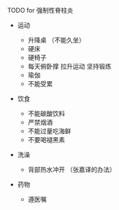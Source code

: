 TODO for 强制性脊柱炎

- 运动
  - 升降桌 （不能久坐） 
  - 硬床 
  - 硬椅子 
  - 每天俯卧撑 拉升运动 坚持锻炼
  - 瑜伽
  - 不能受累

- 饮食
  - 不能碳酸饮料
  - 严禁烟酒
  - 不能过量吃海鲜
  - 不要喝褪黑素

- 洗澡
  - 背部热水冲开 （张嘉译的办法）

- 药物
  - 遵医嘱
